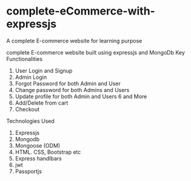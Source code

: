 # complete-eCommerce-with-expressjs
A complete E-commerce website for learning purpose

complete E-commerce website built using expressjs and MongoDb
Key Functionalities
1. User Login and Signup
2. Admin Login 
3. Forgot Password for both Admin and User
4. Change password for both Admins and Users
5. Update profile for both Admin and Users
6 and More
7. Add/Delete from cart
8. Checkout

Technologies Used
1. Expressjs
2. Mongodb
3. Mongoose (ODM)
4. HTML. CSS,  Bootstrap etc
5. Express handlbars
6. jwt
7. Passportjs
